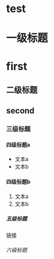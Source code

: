 # test

# 一级标题
# first

## 二级标题
## second

### 三级标题

#### 四级标题a

- 文本a
- 文本b

#### 四级标题b

1. 文本a
2. 文本b

##### 五级标题

链接

###### 六级标题
